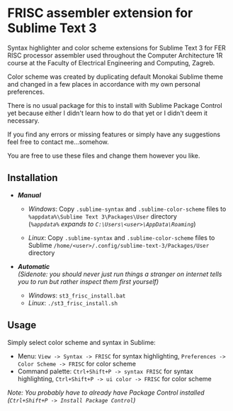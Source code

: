 # FRISC assembler extension for Sublime Text 3

Syntax highlighter and color scheme extensions for Sublime Text 3 for FER RISC processor assembler used throughout the Computer Architecture 1R course at the Faculty of Electrical Engineering and Computing, Zagreb.

Color scheme was created by duplicating default Monokai Sublime theme and changed in a few places in accordance with my own personal preferences.

There is no usual package for this to install with Sublime Package Control yet because either I didn't learn how to do that yet or I didn't deem it necessary.

If you find any errors or missing features or simply have any suggestions feel free to contact me...somehow.

You are free to use these files and change them however you like.

## Installation
- **_Manual_** <br/>
  - _Windows_:  Copy `.sublime-syntax` and `.sublime-color-scheme` files to `%appdata%\Sublime Text 3\Packages\User` directory<br/>
  (_`%appdata%` expands to `C:\Users\<user>\AppData\Roaming`_)
  
  - _Linux_: Copy `.sublime-syntax` and `.sublime-color-scheme` files to Sublime `/home/<user>/.config/sublime-text-3/Packages/User` directory<br/>
  
- **_Automatic_**<br/>
  _(Sidenote: you should never just run things a stranger on internet tells you to run but rather inspect them first yourself)_
  
  - _Windows_: `st3_frisc_install.bat`
  - _Linux_: `./st3_frisc_install.sh`
  
## Usage
Simply select color scheme and syntax in Sublime:
- Menu: `View -> Syntax -> FRISC` for syntax highlighting, `Preferences -> Color Scheme -> FRISC` for color scheme
- Command palette: `Ctrl+Shift+P -> syntax FRISC` for syntax highlighting, `Ctrl+Shift+P -> ui color -> FRISC` for color scheme

_Note: You probably have to already have Package Control installed (`Ctrl+Shift+P -> Install Package Control`)_
